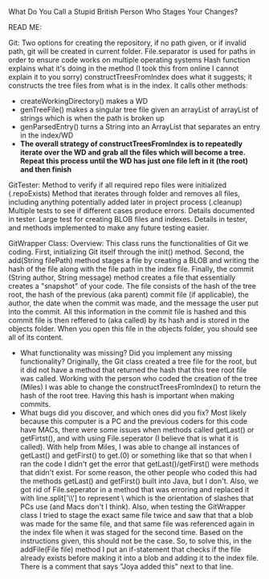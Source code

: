 What Do You Call a Stupid British Person Who Stages Your Changes?

READ ME:

Git:
Two options for creating the repository, if no path given, or if invalid path, git will be created in current folder.
File.separator is used for paths in order to ensure code works on multiple operating systems
Hash function explains what it's doing in the method (I took this from online I cannot explain it to you sorry)
constructTreesFromIndex does what it suggests; it constructs the tree files from what is in the index. It calls other methods:
- createWorkingDirectory() makes a WD
- genTreeFile() makes a singular tree file given an arrayList of arrayList of strings which is when the path is broken up
- genParsedEntry() turns a String into an ArrayList that separates an entry in the index/WD 
- **The overall strategy of constructTreesFromIndex is to repeatedly iterate over the WD and grab all the files which will become a tree. Repeat this process until the WD has just one file left in it (the root) and then finish**

GitTester:
Method to verify if all required repo files were initialized (.repoExists)
Method that iterates through folder and removes all files, including anything potentially added later in project process (.cleanup)
Multiple tests to see if different cases produce errors. Details documented in tester.
Large test for creating BLOB files and indexes. Details in tester, and methods implemented to make any future testing easier.

GitWrapper Class: 
Overview: This class runs the functionalities of Git we coding. First, initializing Git itself through the init() method. Second, the add(String filePath) method stages a file by creating a BLOB and writing the hash of the file along with the file path in the index file. Finally, the commit (String author, String message) method creates a file that essentially creates a "snapshot" of your code. The file consists of the hash of the tree root, the hash of the previous (aka parent) commit file (if applicable), the author, the date when the commit was made, and the message the user put into the commit. All this information in the commit file is hashed and this commit file is then reffered to (aka called) by its hash and is stored in the objects folder. When you open this file in the objects folder, you should see all of its content. 
- What functionality was missing? Did you implement any missing functionality?
Originally, the Git class created a tree file for the root, but it did not have a method that returned the hash that this tree root file was called. Working with the person who coded the creation of the tree (Miles) I was able to change the constructTreesFromIndex() to return the hash of the root tree. Having this hash is important when making commits. 
- What bugs did you discover, and which ones did you fix?
Most likely because this computer is a PC and the previous coders for this code have MACs, there were some issues when methods called getLast() or getFirtst(), and with using File.seperator (I believe that is what it is called). With help from Miles, I was able to change all instances of getLast() and getFirst() to get.(0) or something like that so that when I ran the code I didn't get the error that getLast()/getFirst() were methods that didn't exist. For some reason, the other people who coded this had the methods getLast() and getFirst() built into Java, but I don't. Also, we got rid of File.seperator in a method that was erroring and replaced it with line.split['\\\\'] to represent \\ which is the orientation of slashes that PCs use (and Macs don't I think). Also, when testing the GitWrapper class I tried to stage the exact same file twice and saw that that a blob was made for the same file, and that same file was referenced again in the index file when it was staged for the second time. Based on the instructions given, this should not be the case. So, to solve this, in the addFile(File file) method I put an if-statement that checks if the file already exists before making it into a blob and adding it to the index file. There is a comment that says "Joya added this" next to that line.